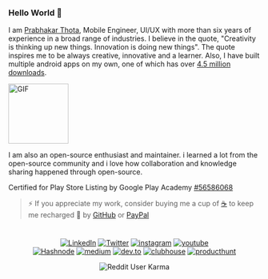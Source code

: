 ### Hello World 👋

I am [Prabhakar Thota](https://www.myinnos.in/ "MyInnos"), Mobile Engineer, UI/UX with more than six years of experience in a broad range of industries. I believe in the quote, "Creativity is thinking up new things. Innovation is doing new things". The quote inspires me to be always creative, innovative and a learner. Also, I have built multiple android apps on my own, one of which has over [4.5 million downloads](https://play.google.com/store/apps/dev?id=7130452962130649213 "4.5 million").

<img alt="GIF" height= 120 src="https://i.postimg.cc/v82qzLf7/dev-designer.gif" />

I am also an open-source enthusiast and maintainer. i learned a lot from the open-source community and i love how collaboration and knowledge sharing happened through open-source.

Certified for Play Store Listing by Google Play Academy [#56586068](https://www.credential.net/ec9d7ce6-b1c8-4900-9f71-68dd3c43ed20)

>⚡ If you appreciate my work, consider buying me a cup of [:coffee:](https://www.buymeacoffee.com/myinnos) to keep me recharged :metal: by [GitHub](https://github.com/sponsors/myinnos) or [PayPal](https://www.paypal.me/fansfolio)

<!--- [![ReadMe Card](https://github-readme-stats.vercel.app/api/pin/?username=myinnos&repo=AppFontChanger)](https://github.com/myinnos/AppFontChanger) [![ReadMe Card](https://github-readme-stats.vercel.app/api/pin/?username=myinnos&repo=AppIconNameChanger)](https://github.com/myinnos/AppIconNameChanger) -->


#

<p align="center">
    <a href="https://www.linkedin.com/in/prabhakarthota" target="_blank"><img alt="LinkedIn" src="https://img.shields.io/badge/-LinkedIn-0077B5?style=flat-square&logo=Linkedin&logoColor=white"></a>
    <a href="https://twitter.com/myinnos" target="_blank"><img alt="Twitter" src="https://img.shields.io/badge/-Twitter-1DA1F2?style=flat-square&logo=Twitter&logoColor=white"></a>
   <a href="https://www.instagram.com/prabhakar_t_/" target="_blank"><img alt="instagram" src="https://img.shields.io/badge/-instagram-833AB4?style=flat-square&logo=instagram&logoColor=white"></a>
   <a href="https://www.youtube.com/myinnos" target="_blank"><img alt="youtube" src="https://img.shields.io/badge/-youtube-FF0000?style=flat-square&logo=youtube&logoColor=white"></a>
  <br>
    <a href="https://prabhakarthota.dev/" target="_blank"><img alt="Hashnode" src="https://img.shields.io/badge/-Hashnode-2962FF?style=flat-square&logo=Hashnode&logoColor=white"></a>
    <a href="https://myinnos.medium.com/" target="_blank"><img alt="medium" src="https://img.shields.io/badge/-medium-03a57a?style=flat-square&logo=medium&logoColor=white"></a>
   <a href="https://dev.to/myinnos/" target="_blank"><img alt="dev.to" src="https://img.shields.io/badge/-dev.to-0A0A0A?style=flat-square&logo=dev.to&logoColor=white"></a>
    <a href="https://clubhouse.com/@prabhakar_thota" target="_blank"><img alt="clubhouse" src="https://img.shields.io/badge/-clubhouse-528c41?style=flat-square&logo=clubhouse&logoColor=white"></a>
  <a href="https://www.producthunt.com/@myinnos" target="_blank"><img alt="producthunt" src="https://img.shields.io/badge/-producthunt-da552f?style=flat-square&logo=producthunt&logoColor=white"></a>
</p>


<div align="center">

  ![Reddit User Karma](https://img.shields.io/reddit/user-karma/combined/myinnos?style=for-the-badge)

</div>

